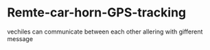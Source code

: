 # Remte-car-horn-GPS-tracking
vechiles can communicate between each other allering with gifferent message

